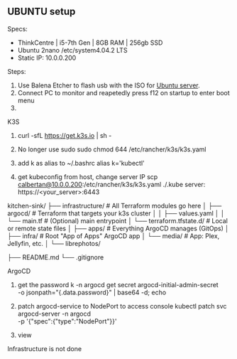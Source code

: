 ## UBUNTU setup

Specs:
- ThinkCentre | i5-7th Gen | 8GB RAM | 256gb SSD
- Ubuntu 2nano /etc/system4.04.2 LTS
- Static IP: 10.0.0.200

Steps:
1. Use Balena Etcher to flash usb with the ISO for [Ubuntu server](https://ubuntu.com/download/server).
2. Connect PC to monitor and reapetedly press f12 on startup to enter boot menu
3. 


K3S
1. curl -sfL https://get.k3s.io | sh -

2. No longer use sudo
sudo chmod 644 /etc/rancher/k3s/k3s.yaml

3. add k as alias to ~/.bashrc
alias k='kubectl'

4. get kubeconfig from host, change server IP
scp calbertan@10.0.0.200:/etc/rancher/k3s/k3s.yaml ./.kube
server: https://<your_server>:6443

kitchen-sink/
├── infrastructure/              # All Terraform modules go here
│   ├── argocd/                  # Terraform that targets your k3s cluster
│   │   ├── values.yaml
│   │   └── main.tf              # (Optional) main entrypoint
│   └── terraform.tfstate.d/     # Local or remote state files
│
├── apps/                        # Everything ArgoCD manages (GitOps)
│   ├── infra/                   # Root "App of Apps" ArgoCD app
│   └── media/                   # App: Plex, Jellyfin, etc.
│       └── librephotos/         

├── README.md
└── .gitignore


ArgoCD
1. get the password
k -n argocd get secret argocd-initial-admin-secret \
  -o jsonpath="{.data.password}" | base64 -d; echo 

2. patch argocd-service to NodePort to access console
kubectl patch svc argocd-server -n argocd \
  -p '{"spec":{"type":"NodePort"}}'

3. view

Infrastructure is not done